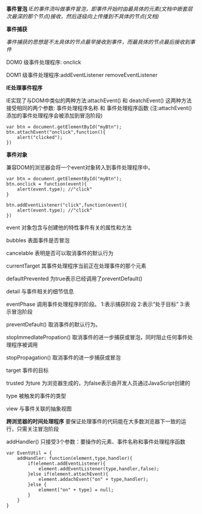 **事件冒泡**
*IE的事件流叫做事件冒泡，即事件开始时由最具体的元素(文档中嵌套层次最深的那个节点)接收，然后逐级向上传播到不具体的节点(文档)*

**事件捕获**

*事件捕获的思想是不太具体的节点最早接收到事件，而最具体的节点最后接收到事件*

DOM0 级事件处理程序: onclick

DOM1 级事件处理程序:addEventListener removeEventListener



**IE处理事件程序**

IE实现了与DOM中类似的两种方法:attachEvent() 和 deatchEvent() 这两种方法接受相同的两个参数: 事件处理程序名称 和 事件处理程序函数
(注:attachEvent()添加的事件处理程序会被添加到冒泡阶段)

```
var btn = document.getElementById("myBtn");
btn.attachEvent("onclick",function(){
    alert("clicked");
})
```


**事件对象**

兼容DOM的浏览器会将一个event对象转入到事件处理程序中。

```
var btn = document.getElementById("myBtn");
btn.onclick = function(event){
    alert(event.type); //"click"
}

btn.addEventListener("click",function(event){
    alert(event.type); //"click"
})
```

event 对象包含与创建他的特性事件有关的属性和方法

bubbles 表面事件是否冒泡

cancelable 表明是否可以取消事件的默认行为

currentTarget 其事件处理程序当前正在处理事件的那个元素

defaultPrevented 为true表示已经调用了preventDefault()

detail 与事件相关的细节信息

eventPhase 调用事件处理程序的阶段。 1:表示捕获阶段 2:表示“处于目标” 3:表示冒泡阶段

preventDefault() 取消事件的默认行为。

stopImmedIatePropation() 取消事件的进一步捕获或冒泡，同时阻止任何事件处理程序被调用

stopPropagation() 取消事件的进一步捕获或冒泡

target 事件的目标

trusted 为ture 为浏览器生成的，为false表示由开发人员通过JavaScript创建的

type 被触发的事件的类型

view 与事件关联的抽象视图


 **跨浏览器的时间处理程序**
要保证处理事件的代码能在大多数浏览器下一致的运行，只需关注冒泡阶段

addHandler() 只接受3个参数：要操作的元素、事件名称和事件处理程序函数

```
var EventUtil = {
    addHandler: function(element,type,handler){
        if(element.addEventListener){
            element.addEventListener(type,handler,false);
        }else if(element.attachEvent){
            element.addachEvent("on" + type,handler);
        }else {
            element["on" + type] = null;
        }
    }
}
```